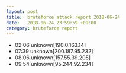 ```yaml
---
layout: post
title:  bruteforce attack report 2018-06-24
date:   2018-06-24 23:59:59 +09:00
category: bruteforce report
---
```


* 02:06 unknown[190.0.163.14]
* 07:39 unknown[200.187.95.232]
* 08:06 unknown[157.55.39.205]
* 09:54 unknown[95.244.92.234]
